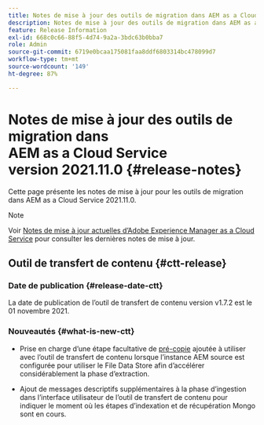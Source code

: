 ```yaml
---
title: Notes de mise à jour des outils de migration dans AEM as a Cloud Service version 2021.11.0
description: Notes de mise à jour des outils de migration dans AEM as a Cloud Service version 2021.11.0
feature: Release Information
exl-id: 668c0c66-88f5-4d74-9a2a-3bdc63b0bba7
role: Admin
source-git-commit: 6719e0bcaa175081faa8ddf6803314bc478099d7
workflow-type: tm+mt
source-wordcount: '149'
ht-degree: 87%

---
```


# Notes de mise à jour des outils de migration dans AEM as a Cloud Service version 2021.11.0 {#release-notes}

Cette page présente les notes de mise à jour pour les outils de migration dans AEM as a Cloud Service 2021.11.0.

>[!NOTE]
>
>Voir [Notes de mise à jour actuelles d’Adobe Experience Manager as a Cloud Service](/help/release-notes/release-notes-cloud/release-notes-current.md) pour consulter les dernières notes de mise à jour.

## Outil de transfert de contenu {#ctt-release}

### Date de publication {#release-date-ctt}

La date de publication de l’outil de transfert de contenu version v1.7.2 est le 01 novembre 2021.

### Nouveautés {#what-is-new-ctt}

* Prise en charge d’une étape facultative de [pré-copie](https://experienceleague.adobe.com/docs/experience-manager-cloud-service/moving/cloud-migration/content-transfer-tool/handling-large-content-repositories.html) ajoutée à utiliser avec l’outil de transfert de contenu lorsque l’instance AEM source est configurée pour utiliser le File Data Store afin d’accélérer considérablement la phase d’extraction.

* Ajout de messages descriptifs supplémentaires à la phase d’ingestion dans l’interface utilisateur de l’outil de transfert de contenu pour indiquer le moment où les étapes d’indexation et de récupération Mongo sont en cours.

